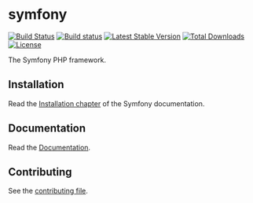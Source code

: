 # symfony

[![Build Status](https://travis-ci.org/symfony/symfony.svg?branch=master)](https://travis-ci.org/symfony/symfony)
[![Build status](https://ci.appveyor.com/api/projects/status/3xv4g5s4v5a8c1qc/branch/master?svg=true)](https://ci.appveyor.com/project/fabpot/symfony/branch/master)
[![Latest Stable Version](https://poser.pugx.org/symfony/symfony/v/stable.svg)](https://packagist.org/packages/symfony/symfony)
[![Total Downloads](https://poser.pugx.org/symfony/symfony/downloads.svg)](https://packagist.org/packages/symfony/symfony)
[![License](https://poser.pugx.org/symfony/symfony/license.svg)](https://packagist.org/packages/symfony/symfony)

The Symfony PHP framework.

## Installation

Read the [Installation chapter](https://symfony.com/doc/current/book/installation.html)
of the Symfony documentation.

## Documentation

Read the [Documentation](https://symfony.com/doc/current/index.html).

## Contributing

See the [contributing file](CONTRIBUTING.md).